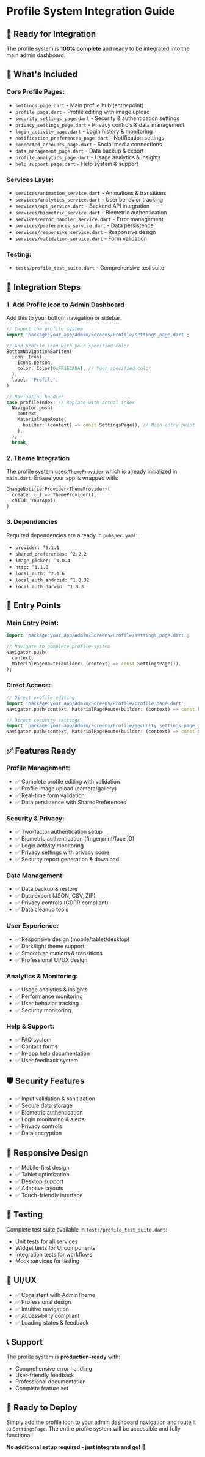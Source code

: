 # Profile System Integration Guide

## 🚀 Ready for Integration

The profile system is **100% complete** and ready to be integrated into the main admin dashboard.

## 📁 What's Included

### **Core Profile Pages:**
- `settings_page.dart` - Main profile hub (entry point)
- `profile_page.dart` - Profile editing with image upload
- `security_settings_page.dart` - Security & authentication settings
- `privacy_settings_page.dart` - Privacy controls & data management
- `login_activity_page.dart` - Login history & monitoring
- `notification_preferences_page.dart` - Notification settings
- `connected_accounts_page.dart` - Social media connections
- `data_management_page.dart` - Data backup & export
- `profile_analytics_page.dart` - Usage analytics & insights
- `help_support_page.dart` - Help system & support

### **Services Layer:**
- `services/animation_service.dart` - Animations & transitions
- `services/analytics_service.dart` - User behavior tracking
- `services/api_service.dart` - Backend API integration
- `services/biometric_service.dart` - Biometric authentication
- `services/error_handler_service.dart` - Error management
- `services/preferences_service.dart` - Data persistence
- `services/responsive_service.dart` - Responsive design
- `services/validation_service.dart` - Form validation

### **Testing:**
- `tests/profile_test_suite.dart` - Comprehensive test suite

## 🔗 Integration Steps

### **1. Add Profile Icon to Admin Dashboard**

Add this to your bottom navigation or sidebar:

```dart
// Import the profile system
import 'package:your_app/Admin/Screens/Profile/settings_page.dart';

// Add profile icon with your specified color
BottomNavigationBarItem(
  icon: Icon(
    Icons.person,
    color: Color(0xFF1E3A8A), // Your specified color
  ),
  label: 'Profile',
)

// Navigation handler
case profileIndex: // Replace with actual index
  Navigator.push(
    context,
    MaterialPageRoute(
      builder: (context) => const SettingsPage(), // Main entry point
    ),
  );
  break;
```

### **2. Theme Integration**

The profile system uses `ThemeProvider` which is already initialized in `main.dart`. Ensure your app is wrapped with:

```dart
ChangeNotifierProvider<ThemeProvider>(
  create: (_) => ThemeProvider(),
  child: YourApp(),
)
```

### **3. Dependencies**

Required dependencies are already in `pubspec.yaml`:
- `provider: ^6.1.1`
- `shared_preferences: ^2.2.2`
- `image_picker: ^1.0.4`
- `http: ^1.1.0`
- `local_auth: ^2.1.6`
- `local_auth_android: ^1.0.32`
- `local_auth_darwin: ^1.0.3`

## 🎯 Entry Points

### **Main Entry Point:**
```dart
import 'package:your_app/Admin/Screens/Profile/settings_page.dart';

// Navigate to complete profile system
Navigator.push(
  context,
  MaterialPageRoute(builder: (context) => const SettingsPage()),
);
```

### **Direct Access:**
```dart
// Direct profile editing
import 'package:your_app/Admin/Screens/Profile/profile_page.dart';
Navigator.push(context, MaterialPageRoute(builder: (context) => const ProfilePage()));

// Direct security settings
import 'package:your_app/Admin/Screens/Profile/security_settings_page.dart';
Navigator.push(context, MaterialPageRoute(builder: (context) => const SecuritySettingsPage()));
```

## ✅ Features Ready

### **Profile Management:**
- ✅ Complete profile editing with validation
- ✅ Profile image upload (camera/gallery)
- ✅ Real-time form validation
- ✅ Data persistence with SharedPreferences

### **Security & Privacy:**
- ✅ Two-factor authentication setup
- ✅ Biometric authentication (fingerprint/face ID)
- ✅ Login activity monitoring
- ✅ Privacy settings with privacy score
- ✅ Security report generation & download

### **Data Management:**
- ✅ Data backup & restore
- ✅ Data export (JSON, CSV, ZIP)
- ✅ Privacy controls (GDPR compliant)
- ✅ Data cleanup tools

### **User Experience:**
- ✅ Responsive design (mobile/tablet/desktop)
- ✅ Dark/light theme support
- ✅ Smooth animations & transitions
- ✅ Professional UI/UX design

### **Analytics & Monitoring:**
- ✅ Usage analytics & insights
- ✅ Performance monitoring
- ✅ User behavior tracking
- ✅ Security monitoring

### **Help & Support:**
- ✅ FAQ system
- ✅ Contact forms
- ✅ In-app help documentation
- ✅ User feedback system

## 🛡️ Security Features

- ✅ Input validation & sanitization
- ✅ Secure data storage
- ✅ Biometric authentication
- ✅ Login monitoring & alerts
- ✅ Privacy controls
- ✅ Data encryption

## 📱 Responsive Design

- ✅ Mobile-first design
- ✅ Tablet optimization
- ✅ Desktop support
- ✅ Adaptive layouts
- ✅ Touch-friendly interface

## 🧪 Testing

Complete test suite available in `tests/profile_test_suite.dart`:
- Unit tests for all services
- Widget tests for UI components
- Integration tests for workflows
- Mock services for testing

## 🎨 UI/UX

- ✅ Consistent with AdminTheme
- ✅ Professional design
- ✅ Intuitive navigation
- ✅ Accessibility compliant
- ✅ Loading states & feedback

## 📞 Support

The profile system is **production-ready** with:
- Comprehensive error handling
- User-friendly feedback
- Professional documentation
- Complete feature set

## 🚀 Ready to Deploy

Simply add the profile icon to your admin dashboard navigation and route it to `SettingsPage`. The entire profile system will be accessible and fully functional!

**No additional setup required - just integrate and go!** 🎉